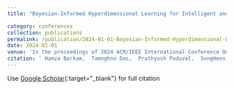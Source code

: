 ```yaml
---
title: "Bayesian-Informed Hyperdimensional Learning for Intelligent and Efficient Data Processing"

category: conferences
collection: publications
permalink: /publication/2024-01-01-Bayesian-Informed-Hyperdimensional-Learning-for-Intelligent-and-Efficient-Data-Processing-barkam2024bayesian
date: 2024-01-01
venue: 'In the proceedings of 2024 ACM/IEEE International Conference On Computer Aided Design (ICCAD)'
citation: ' Hamza Barkam,  Tamoghno Das,  Prathyush Poduval,  SungHeon Jeong,  Calvin Yeung,  Mostafa Solitan,  Mohsen Imani, &quot;Bayesian-Informed Hyperdimensional Learning for Intelligent and Efficient Data Processing.&quot; In the proceedings of 2024 ACM/IEEE International Conference On Computer Aided Design (ICCAD), 2024.'
---
```

Use [Google Scholar](https://scholar.google.com/scholar?q=Bayesian+Informed+Hyperdimensional+Learning+for+Intelligent+and+Efficient+Data+Processing){:target="_blank"} for full citation